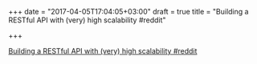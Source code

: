 +++
date = "2017-04-05T17:04:05+03:00"
draft = true
title = "Building a RESTful API with (very) high scalability  #reddit"

+++

<p><a href="https://t.co/dtBllCDb6G">Building a RESTful API with (very) high scalability  #reddit</a></p>